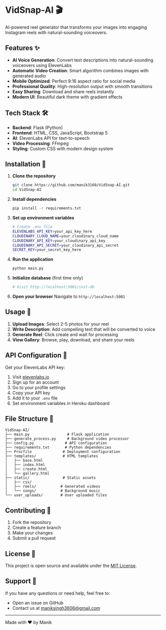 # VidSnap-AI 🎬

AI-powered reel generator that transforms your images into engaging Instagram reels with natural-sounding voiceovers.

## Features ✨

- **AI Voice Generation**: Convert text descriptions into natural-sounding voiceovers using ElevenLabs
- **Automatic Video Creation**: Smart algorithm combines images with generated audio
- **Mobile Optimized**: Perfect 9:16 aspect ratio for social media
- **Professional Quality**: High-resolution output with smooth transitions
- **Easy Sharing**: Download and share reels instantly
- **Modern UI**: Beautiful dark theme with gradient effects

## Tech Stack 🛠️

- **Backend**: Flask (Python)
- **Frontend**: HTML, CSS, JavaScript, Bootstrap 5
- **AI**: ElevenLabs API for text-to-speech
- **Video Processing**: FFmpeg
- **Styling**: Custom CSS with modern design system

## Installation 🚀

1. **Clone the repository**
   ```bash
   git clone https://github.com/manik3160/VidSnap-AI.git
   cd VidSnap-AI
   ```

2. **Install dependencies**
   ```bash
   pip install -r requirements.txt
   ```

3. **Set up environment variables**
   ```bash
   # Create .env file
   ELEVENLABS_API_KEY=your_api_key_here
   CLOUDINARY_CLOUD_NAME=your_cloudinary_cloud_name
   CLOUDINARY_API_KEY=your_cloudinary_api_key
   CLOUDINARY_API_SECRET=your_cloudinary_api_secret
   SECRET_KEY=your_secret_key_here
   ```

4. **Run the application**
   ```bash
   python main.py
   ```

5. **Initialize database** (first time only)
   ```bash
   # Visit http://localhost:5001/init-db
   ```

6. **Open your browser**
   Navigate to `http://localhost:5001`

## Usage 📱

1. **Upload Images**: Select 2-5 photos for your reel
2. **Write Description**: Add compelling text that will be converted to voice
3. **Generate Reel**: Click create and wait for processing
4. **View Gallery**: Browse, play, download, and share your reels

## API Configuration 🔑

Get your ElevenLabs API key:
1. Visit [elevenlabs.io](https://elevenlabs.io)
2. Sign up for an account
3. Go to your profile settings
4. Copy your API key
5. Add it to your `.env` file
4. Set environment variables in Heroku dashboard

## File Structure 📁

```
VidSnap-AI/
├── main.py                 # Flask application
├── generate_process.py     # Background video processor
├── config.py              # API configuration
├── requirements.txt       # Python dependencies
├── Procfile              # Deployment configuration
├── templates/            # HTML templates
│   ├── base.html
│   ├── index.html
│   ├── create.html
│   └── gallery.html
├── static/               # Static assets
│   ├── css/
│   ├── reels/           # Generated videos
│   └── songs/           # Background music
└── user_uploads/        # User uploaded files
```

## Contributing 🤝

1. Fork the repository
2. Create a feature branch
3. Make your changes
4. Submit a pull request

## License 📄

This project is open source and available under the [MIT License](LICENSE).

## Support 💬

If you have any questions or need help, feel free to:
- Open an issue on GitHub
- Contact us at maniksingh3606@gmail.com

---

Made with ❤️ by Manik
